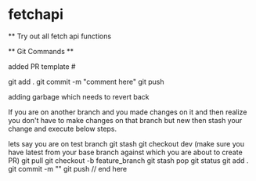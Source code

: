# fetchapi

** Try out all fetch api functions

** Git Commands **

added PR template #

git add .
git commit -m "comment here"
git push

adding garbage which needs to revert back

If you are on another branch and you made changes on it and then realize you don't have to make changes on that branch but new
then stash your change and execute below steps.

lets say you are on test branch
git stash
git checkout dev (make sure you have latest from your base branch against which you are about to create PR)
git pull
git checkout -b feature_branch
git stash pop
git status
git add .
git commit -m ""
git push
// end here
